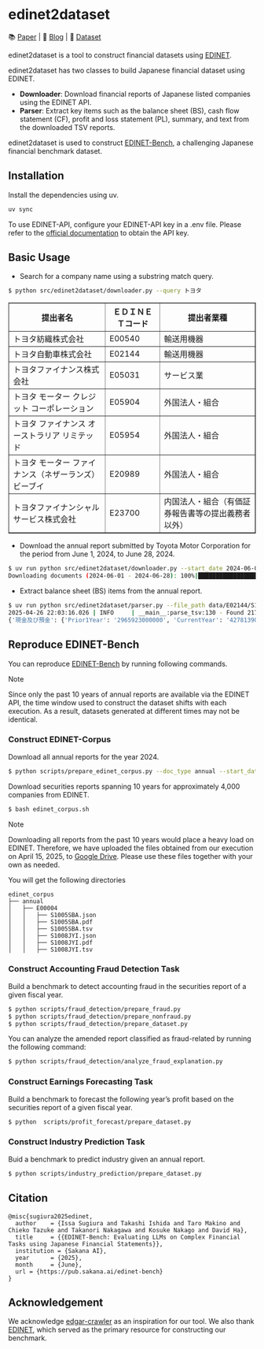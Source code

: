 # edinet2dataset
📚 [Paper](https://pub.sakana.ai/edinet-bench) | 📝 [Blog](https://sakana.ai/edinet-bench/) | 📁 [Dataset](https://huggingface.co/datasets/SakanaAI/EDINET-Bench)

edinet2dataset is a tool to construct financial datasets using [EDINET](https://disclosure2.edinet-fsa.go.jp). 

edinet2dataset has two classes to build Japanese financial dataset using EDINET.
- **Downloader**: Download financial reports of Japanese listed companies using the EDINET API.
- **Parser**: Extract key items such as the balance sheet (BS), cash flow statement (CF), profit and loss statement (PL), summary, and text from the downloaded TSV reports.


edinet2dataset is used to construct [EDINET-Bench](https://huggingface.co/datasets/SakanaAI/EDINET-Bench), a challenging Japanese financial benchmark dataset.

## Installation

Install the dependencies using uv.
```bash
uv sync
```

To use EDINET-API, configure your EDINET-API key in a .env file.
Please refer to the [official documentation](https://disclosure2dl.edinet-fsa.go.jp/guide/static/disclosure/WZEK0110.html) to obtain the API key.

## Basic Usage

- Search for a company name using a substring match query.
  
```bash
$ python src/edinet2dataset/downloader.py --query トヨタ
```
<table border="1" cellspacing="0" cellpadding="5">
  <thead>
    <tr>
      <th>提出者名</th>
      <th>ＥＤＩＮＥＴコード</th>
      <th>提出者業種</th>
    </tr>
  </thead>
  <tbody>
    <tr>
      <td>トヨタ紡織株式会社</td>
      <td>E00540</td>
      <td>輸送用機器</td>
    </tr>
    <tr>
      <td>トヨタ自動車株式会社</td>
      <td>E02144</td>
      <td>輸送用機器</td>
    </tr>
    <tr>
      <td>トヨタファイナンス株式会社</td>
      <td>E05031</td>
      <td>サービス業</td>
    </tr>
    <tr>
      <td>トヨタ モーター クレジット コーポレーション</td>
      <td>E05904</td>
      <td>外国法人・組合</td>
    </tr>
    <tr>
      <td>トヨタ ファイナンス オーストラリア リミテッド</td>
      <td>E05954</td>
      <td>外国法人・組合</td>
    </tr>
    <tr>
      <td>トヨタ モーター ファイナンス（ネザーランズ）ビーブイ</td>
      <td>E20989</td>
      <td>外国法人・組合</td>
    </tr>
    <tr>
      <td>トヨタファイナンシャルサービス株式会社</td>
      <td>E23700</td>
      <td>内国法人・組合（有価証券報告書等の提出義務者以外）</td>
    </tr>
  </tbody>
</table>


- Download the annual report submitted by Toyota Motor Corporation for the period from June 1, 2024, to June 28, 2024.

```bash
$ uv run python src/edinet2dataset/downloader.py --start_date 2024-06-01 --end_date 2024-06-28 --company_name "トヨタ自動車株式会社" --doc_type annual  
Downloading documents (2024-06-01 - 2024-06-28): 100%|███████████████████████████████████████████| 28/28 [00:02<00:00,  9.76it/s]
```

- Extract balance sheet (BS) items from the annual report.

```bash
$ uv run python src/edinet2dataset/parser.py --file_path data/E02144/S100TR7I.tsv --category_list BS
2025-04-26 22:03:16.026 | INFO     | __main__:parse_tsv:130 - Found 2179 unique elements in data/E02144/S100TR7I.tsv
{'現金及び預金': {'Prior1Year': '2965923000000', 'CurrentYear': '4278139000000'}, '現金及び現金同等物': {'Prior2Year': '6113655000000', 'Prior1Year': '1403311000000', 'CurrentYear': '9412060000000'}, '売掛金': {'Prior1Year': '1665651000000', 'CurrentYear': '1888956000000'}, '有価証券': {'Prior1Year': '1069082000000', 'CurrentYear': '3938698000000'}, '商品及び製品': {'Prior1Year': '271851000000', 'CurrentYear': '257113000000'}
```


## Reproduce EDINET-Bench

You can reproduce [EDINET-Bench](https://huggingface.co/datasets/SakanaAI/EDINET-Bench) by running following commands. 

> [!NOTE]  
> Since only the past 10 years of annual reports are available via the EDINET API, the time window used to construct the dataset shifts with each execution. As a result, datasets generated at different times may not be identical.
### Construct EDINET-Corpus
Download all annual reports for the year 2024.

```bash
$ python scripts/prepare_edinet_corpus.py --doc_type annual --start_date 2024-01-01 --end_date 2025-01-01
```

Download securities reports spanning 10 years for approximately 4,000 companies from EDINET.
```bash
$ bash edinet_corpus.sh
```

> [!NOTE]
> Downloading all reports from the past 10 years would place a heavy load on EDINET. Therefore, we have uploaded the files obtained from our execution on April 15, 2025, to [Google Drive](https://drive.google.com/drive/folders/1uHqsB3_f_ROWNVDqDnIvccDeK5AH8HdN?usp=sharing). Please use these files together with your own as needed.


You will get the following directories
```
edinet_corpus
├── annual
│   ├── E00004
│   │   ├── S1005SBA.json
│   │   ├── S1005SBA.pdf
│   │   ├── S1005SBA.tsv
│   │   ├── S1008JYI.json
│   │   ├── S1008JYI.pdf
│   │   ├── S1008JYI.tsv
```

### Construct Accounting Fraud Detection Task

Build a benchmark to detect accounting fraud in the securities report of a given fiscal year.
```bash
$ python scripts/fraud_detection/prepare_fraud.py
$ python scripts/fraud_detection/prepare_nonfraud.py
$ python scripts/fraud_detection/prepare_dataset.py
```


You can analyze the amended report classified as fraud-related by running the following command:
```bash
$ python scripts/fraud_detection/analyze_fraud_explanation.py 
```


### Construct Earnings Forecasting Task

Build a benchmark to forecast the following year’s profit based on the securities report of a given fiscal year.
```bash
$ python  scripts/profit_forecast/prepare_dataset.py 
```


### Construct Industry Prediction Task

Buid a benchmark to predict industry given an annual report.
```bash
$ python scripts/industry_prediction/prepare_dataset.py 
```

## Citation
```
@misc{sugiura2025edinet,
  author    = {Issa Sugiura and Takashi Ishida and Taro Makino and Chieko Tazuke and Takanori Nakagawa and Kosuke Nakago and David Ha},
  title     = {{EDINET-Bench: Evaluating LLMs on Complex Financial Tasks using Japanese Financial Statements}},
  institution = {Sakana AI},
  year      = {2025},
  month     = {June},
  url = {https://pub.sakana.ai/edinet-bench}
}
```

## Acknowledgement
We acknowledge [edgar-crawler](https://github.com/lefterisloukas/edgar-crawler) as an inspiration for our tool.
We also thank [EDINET](https://disclosure2.edinet-fsa.go.jp), which served as the primary resource for constructing our benchmark.
